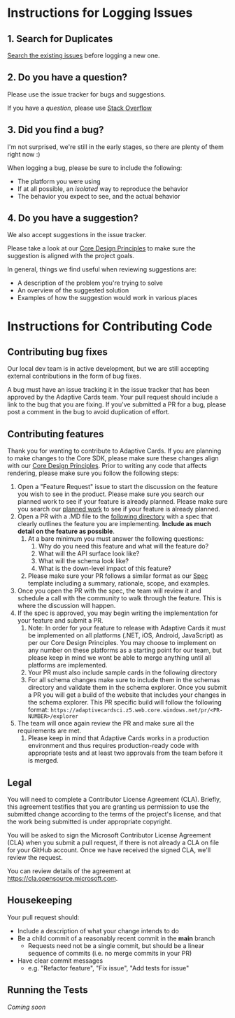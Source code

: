 # Instructions for Logging Issues

## 1. Search for Duplicates

[Search the existing issues](https://github.com/Microsoft/AdaptiveCards/issues?utf8=%E2%9C%93&q=is%3Aissue) before logging a new one.

## 2. Do you have a question?

Please use the issue tracker for bugs and suggestions.

If you have a *question*, please use [Stack Overflow](https://stackoverflow.com/questions/tagged/adaptive-cards)

## 3. Did you find a bug?

I'm not surprised, we're still in the early stages, so there are plenty of them right now :)

When logging a bug, please be sure to include the following:
 * The platform you were using
 * If at all possible, an *isolated* way to reproduce the behavior
 * The behavior you expect to see, and the actual behavior
 
## 4. Do you have a suggestion?

We also accept suggestions in the issue tracker. 

Please take a look at our [Core Design Principles](https://docs.microsoft.com/en-us/adaptive-cards/#core-design-principles) to make sure the suggestion is aligned with the project goals.

In general, things we find useful when reviewing suggestions are:
* A description of the problem you're trying to solve
* An overview of the suggested solution
* Examples of how the suggestion would work in various places

# Instructions for Contributing Code

## Contributing bug fixes

Our local dev team is in active development, but we are still accepting external contributions in the form of bug fixes.

A bug must have an issue tracking it in the issue tracker that has been approved by the Adaptive Cards team. Your pull request should include a link to the bug that you are fixing. If you've submitted a PR for a bug, please post a comment in the bug to avoid duplication of effort.

## Contributing features

Thank you for wanting to contribute to Adaptive Cards. If you are planning to make changes to the Core SDK, please make sure these changes align with our [Core Design Principles](https://docs.microsoft.com/en-us/adaptive-cards/#core-design-principles). Prior to writing any code that affects rendering, please make sure you follow the following steps:
1.	Open a "Feature Request" issue to start the discussion on the feature you wish to see in the product. Please make sure you search our planned work to see if your feature is already planned. Please make sure you search our [planned work](https://github.com/microsoft/AdaptiveCards/projects/32) to see if your feature is already planned.
2.	Open a PR with a .MD file to the [following directory](https://github.com/microsoft/AdaptiveCards/tree/main/specs/elements) with a spec that clearly outlines the feature you are implementing. **Include as much detail on the feature as possible**.
    1.	At a bare minimum you must answer the following questions:
        1.	Why do you need this feature and what will the feature do?
        2.	What will the API surface look like?
        3.	What will the schema look like?
        4.	What is the down-level impact of this feature?
    2.  Please make sure your PR follows a similar format as our [Spec](https://github.com/microsoft/AdaptiveCards/blob/main/specs/SpecTemplate.md) template including a summary, rationale, scope, and examples.
3.	Once you open the PR with the spec, the team will review it and schedule a call with the community to walk through the feature. This is where the discussion will happen.
4.	If the spec is approved, you may begin writing the implementation for your feature and submit a PR.
    1.	Note: In order for your feature to release with Adaptive Cards it must be implemented on all platforms (.NET, iOS, Android, JavaScript) as per our Core Design Principles. You may choose to implement on any number on these platforms as a starting point for our team, but please keep in mind we wont be able to merge anything until all platforms are implemented.
    2.	Your PR must also include sample cards in the following directory 
    3.	For all schema changes make sure to include them in the schemas directory and validate them in the schema explorer. Once you submit a PR you will get a build of the website   that includes your changes in the schema explorer. This PR specific build will follow the following format: ``https://adaptivecardsci.z5.web.core.windows.net/pr/<PR-NUMBER>/explorer``
5.	The team will once again review the PR and make sure all the requirements are met.
    1.	Please keep in mind that Adaptive Cards works in a production environment and thus requires production-ready code with appropriate tests and at least two approvals from the team before it is merged.



## Legal

You will need to complete a Contributor License Agreement (CLA). Briefly, this agreement testifies that you are granting us permission to use the submitted change according to the terms of the project's license, and that the work being submitted is under appropriate copyright.

You will be asked to sign the Microsoft Contributor License Agreement (CLA) when you submit a pull request, if there is 
not already a CLA on file for your GitHub account. Once we have received the signed CLA, we'll review the request. 

You can review details of the agreement at https://cla.opensource.microsoft.com.

## Housekeeping

Your pull request should: 

* Include a description of what your change intends to do
* Be a child commit of a reasonably recent commit in the **main** branch 
    * Requests need not be a single commit, but should be a linear sequence of commits (i.e. no merge commits in your PR)
* Have clear commit messages 
    * e.g. "Refactor feature", "Fix issue", "Add tests for issue"

## Running the Tests

*Coming soon*
